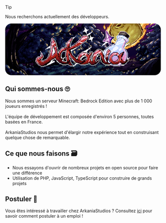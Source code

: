 > [!TIP]  
> Nous recherchons actuellement des développeurs.  

![ArkaniaStudios](../banner.png)  
## Qui sommes-nous 🙄  
Nous sommes un serveur Minecraft: Bedrock Edition avec plus de 1 000 joueurs enregistrés !<br/>  
L'équipe de développement est composée d'environ 5 personnes, toutes basées en France.<br/>  
ArkaniaStudios nous permet d'élargir notre expérience tout en construisant quelque chose de remarquable.  

## Ce que nous faisons 🗃️  

- Nous essayons d'ouvrir de nombreux projets en open source pour faire une différence  
- Utilisation de PHP, JavaScript, TypeScript pour construire de grands projets  

## Postuler 📜  
Vous êtes intéressé à travailler chez ArkaniaStudios ? Consultez [ici](https://arkaniastudios.com/applyfor) pour savoir comment postuler à un emploi !  

